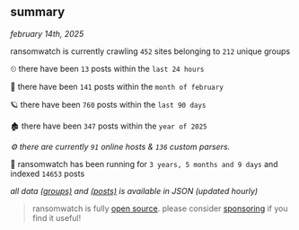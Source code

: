 
## summary
_february 14th, 2025_

ransomwatch is currently crawling `452` sites belonging to `212` unique groups

⏲ there have been `13` posts within the `last 24 hours`

🦈 there have been `141` posts within the `month of february`

🪐 there have been `760` posts within the `last 90 days`

🏚 there have been `347` posts within the `year of 2025`

_⚙️ there are currently `91` online hosts & `136` custom parsers._

🦕 ransomwatch has been running for `3 years, 5 months and 9 days` and indexed `14653` posts

_all data  [(groups)](http://ransomwhat.telemetry.ltd/groups) and [(posts)](http://ransomwhat.telemetry.ltd/posts) is available in JSON (updated hourly)_

> ransomwatch is fully [open source](https://github.com/joshhighet/ransomwatch#ransomwatch--). please consider [sponsoring](https://github.com/sponsors/joshhighet) if you find it useful!
